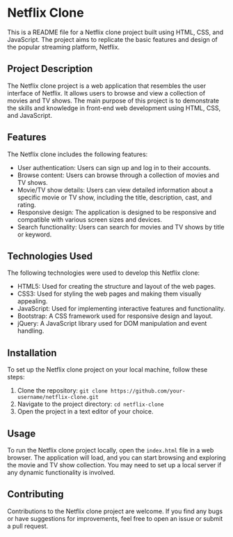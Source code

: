 # Netflix Clone

This is a README file for a Netflix clone project built using HTML, CSS, and JavaScript. The project aims to replicate the basic features and design of the popular streaming platform, Netflix.

## Project Description

The Netflix clone project is a web application that resembles the user interface of Netflix. It allows users to browse and view a collection of movies and TV shows. The main purpose of this project is to demonstrate the skills and knowledge in front-end web development using HTML, CSS, and JavaScript.

## Features

The Netflix clone includes the following features:

- User authentication: Users can sign up and log in to their accounts.
- Browse content: Users can browse through a collection of movies and TV shows.
- Movie/TV show details: Users can view detailed information about a specific movie or TV show, including the title, description, cast, and rating.
- Responsive design: The application is designed to be responsive and compatible with various screen sizes and devices.
- Search functionality: Users can search for movies and TV shows by title or keyword.

## Technologies Used

The following technologies were used to develop this Netflix clone:

- HTML5: Used for creating the structure and layout of the web pages.
- CSS3: Used for styling the web pages and making them visually appealing.
- JavaScript: Used for implementing interactive features and functionality.
- Bootstrap: A CSS framework used for responsive design and layout.
- jQuery: A JavaScript library used for DOM manipulation and event handling.

## Installation

To set up the Netflix clone project on your local machine, follow these steps:

1. Clone the repository: `git clone https://github.com/your-username/netflix-clone.git`
2. Navigate to the project directory: `cd netflix-clone`
3. Open the project in a text editor of your choice.

## Usage

To run the Netflix clone project locally, open the `index.html` file in a web browser. The application will load, and you can start browsing and exploring the movie and TV show collection. You may need to set up a local server if any dynamic functionality is involved.

## Contributing

Contributions to the Netflix clone project are welcome. If you find any bugs or have suggestions for improvements, feel free to open an issue or submit a pull request.
